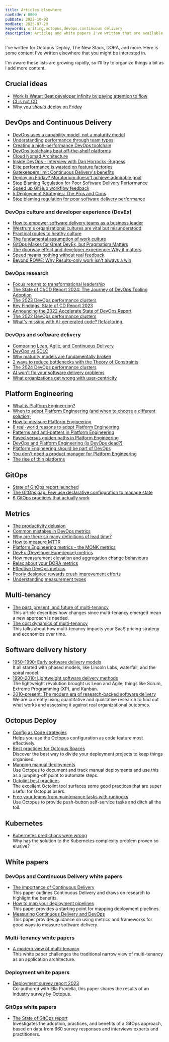 ```yaml
---
title: Articles elsewhere
navOrder: 6000
pubDate: 2022-10-02
modDate: 2025-07-29
keywords: writing,octopus,devops,continuous delivery
description: Articles and white papers I've written that are available elsewhere.
---
```


I've written for Octopus Deploy, The New Stack, DORA, and more. Here is some content I've written elsewhere that you might be interested in.

I'm aware these lists are growing rapidly, so I'll try to organize things a bit as I add more content.

## Crucial ideas

- [Work Is Water: Beat developer infinity by paying attention to flow](https://thenewstack.io/beyond-rowe-why-results-only-work-isnt-always-a-win/)
- [CI is not CD](https://thenewstack.io/ci-is-not-cd/)
- [Why you *should* deploy on Friday](https://thenewstack.io/deploy-on-friday-moratorium-doesnt-achieve-admirable-goal/)

## DevOps and Continuous Delivery

- [DevOps uses a capability model, not a maturity model](https://octopus.com/blog/devops-uses-capability-not-maturity)
- [Understanding performance through team types](https://octopus.com/blog/understanding-performance-team-types)
- [Creating a high-performance DevOps toolchain](https://octopus.com/blog/high-performance-devops-toolchains)
- [DevOps toolchains beat off-the-shelf platforms](https://thenewstack.io/devops-toolchains-beat-off-the-shelf-platforms/)
- [Cloud Nomad Architecture](https://octopus.com/blog/cloud-nomad-architectures)
- [Inside DevOps - Interview with Dan Horrocks-Burgess](https://octopus.com/blog/inside-devops-dan-horrocks-burgess)
- [Elite performance is wasted on feature factories](https://thenewstack.io/elite-performance-is-wasted-on-feature-factories/)
- [Gatekeepers limit Continuous Delivery's benefits](https://thenewstack.io/gatekeepers-limit-continuous-deliverys-benefits/)
- [Deploy on Friday? Moratorium doesn't achieve admirable goal](https://thenewstack.io/deploy-on-friday-moratorium-doesnt-achieve-admirable-goal/)
- [Stop Blaming Regulation for Poor Software Delivery Performance](https://thenewstack.io/stop-blaming-regulation-for-poor-software-delivery-performance/)
- [Speed up GitHub workflow feedback](https://thenewstack.io/speed-up-github-workflow-feedback/)
- [5 Deployment Strategies: The Pros and Cons](https://thenewstack.io/5-deployment-strategies-the-pros-and-cons/)
- [Stop blaming regulation for poor software delivery performance](https://thenewstack.io/stop-blaming-regulation-for-poor-software-delivery-performance/)

### DevOps culture and developer experience (DevEx)

- [How to empower software delivery teams as a business leader](https://dora.dev/devops-capabilities/cultural/how-to-empower-software-delivery-teams/)
- [Westrum's organizational cultures are vital but misunderstood](https://thenewstack.io/westrums-organizational-cultures-are-vital-but-misunderstood/)
- [Practical routes to heathy culture](https://octopus.com/blog/practical-routes-healthy-culture)
- [The fundamental assumption of work culture](https://www.octopus.com/blog/key-assumption-work-culture)
- [GitOps Makes for Great DevEx, but Pragmatism Matters](https://thenewstack.io/developers-want-pragmatic-gitops-and-better-cd-tools/)
- [The doorway effect and developer experience: Why it matters](https://thenewstack.io/the-doorway-effect-and-developer-experience-why-it-matters/)
- [Speed means nothing without real feedback](https://thenewstack.io/speed-means-nothing-without-real-feedback/)
- [Beyond ROWE: Why Results-only work isn't always a win](https://thenewstack.io/beyond-rowe-why-results-only-work-isnt-always-a-win/)

### DevOps research

- [Focus returns to transformational leadership](https://cd.foundation/blog/2024/11/19/transformational-leadership/)
- [The State of CI/CD Report 2024: The Journey of DevOps Tooling Adoption](https://cd.foundation/blog/2024/04/16/state-cicd-devops-tooling-adoption/)
- [The 2023 DevOps performance clusters](https://octopus.com/blog/software-delivery-performance-clusters-2023)
- [Key Findings: State of CD Report 2023](https://cd.foundation/blog/2023/05/09/key-findings-state-of-cd-report-2023/)
- [Announcing the 2022 Accelerate State of DevOps Report](https://octopus.com/blog/2022-state-of-devops-report)
- [The 2022 DevOps performance clusters](https://www.octopus.com/blog/new-devops-performance-clusters)
- [What's missing with AI-generated code? Refactoring.](https://thenewstack.io/whats-missing-with-ai-generated-code-refactoring/)

### DevOps and software delivery

- [Comparing Lean, Agile, and Continuous Delivery](https://www.octopus.com/blog/lean-agile-continuous-delivery)
- [DevOps vs SDLC](https://www.octopus.com/blog/devops-versus-sdlc)
- [Why maturity models are fundamentally broken](https://thenewstack.io/why-maturity-models-are-fundamentally-broken/)
- [2 ways to reduce bottlenecks with the Theory of Constraints](https://thenewstack.io/2-ways-to-reduce-bottlenecks-with-the-theory-of-constraints/)
- [The 2024 DevOps performance clusters](https://octopus.com/blog/2024-devops-performance-clusters)
- [AI won't fix your software delivery problems](https://thenewstack.io/ai-wont-fix-your-software-delivery-problems/)
- [What organizations get wrong with user-centricity](https://thenewstack.io/what-organizations-get-wrong-with-user-centricity/)

## Platform Engineering

- [What is Platform Engineering?](https://octopus.com/devops/platform-engineering/)
- [When to adopt Platform Engineering (and when to choose a different solution)](https://octopus.com/devops/platform-engineering/when-to-adopt-platform-engineering/)
- [How to measure Platform Engineering](https://thenewstack.io/how-to-measure-platform-engineering/)
- [8 real-world reasons to adopt Platform Engineering](https://thenewstack.io/8-real-world-reasons-to-adopt-platform-engineering/)
- [Patterns and anti-patters in Platform Engineering](https://octopus.com/devops/platform-engineering/patterns-anti-patterns/)
- [Paved versus golden paths in Platform Engineering](https://octopus.com/blog/paved-versus-golden-paths-platform-engineering)
- [DevOps and Platform Engineering (is DevOps dead?)](https://www.octopus.com/blog/devops-platform-engineering)
- [Platform Engineering should be part of DevOps](https://octopus.com/blog/platform-engineering-part-of-devops)
- [You don't need a product manager for Platform Engineering](https://thenewstack.io/is-your-product-manager-hurting-platform-engineering/)
- [The rise of thin platforms](https://builtin.com/articles/thin-platforms-future-platform-engineering)

## GitOps

- [State of GitOps report launched](https://octopus.com/blog/announcing-the-first-state-of-gitops-report)
- [The GitOps gap: Few use declarative configuration to manage state](https://thenewstack.io/gitops-gap-few-use-declarative-configuration-to-manage-state/)
- [6 GitOps practices that actually work](https://thenewstack.io/6-gitops-practices-that-actually-work/)

## Metrics

- [The productivity delusion](https://octopus.com/blog/productivity-delusion)
- [Common mistakes in DevOps metrics](https://www.octopus.com/blog/common-mistakes-devops-metrics)
- [Why are there so many definitions of lead time?](https://octopus.com/blog/definitions-of-lead-time)
- [How to measure MTTR](https://octopus.com/blog/how-to-measure-mean-time-to-resolve)
- [Platform Engineering metrics - the MONK metrics](https://octopus.com/devops/metrics/monk-metrics/)
- [DevEx (Developer Experience) metrics](https://octopus.com/devops/metrics/devex-metrics/)
- [How measurement elevation and aggregation change behaviours](https://thenewstack.io/how-measurement-elevation-and-aggregation-change-behaviors/)
- [Relax about your DORA metrics](https://thenewstack.io/relax-about-your-dora-metrics/)
- [Effective DevOps metrics](https://octopus.com/blog/effective-devops-metrics)
- [Poorly designed rewards crush improvement efforts](https://thenewstack.io/poorly-designed-rewards-crush-improvement-efforts/)
- [Understanding measurement types](https://octopus.com/blog/measuring-cd-and-devops-measurement-types)

## Multi-tenancy

- [The past, present, and future of multi-tenancy](https://thenewstack.io/the-past-present-and-future-of-multitenancy/) \
  This article describes how changes since multi-tenancy emerged mean a new approach is needed.
- [The cost dynamics of multi-tenancy](https://thenewstack.io/the-cost-dynamics-of-multitenancy/) \
  This talks about how multi-tenancy impacts your SaaS pricing strategy and economics over time.

## Software delivery history

- [1950-1990: Early software delivery models](https://octopus.com/devops/history/early-software-delivery-models/) \
  It all started with phased models, like Lincoln Labs, waterfall, and the spiral model.
- [1990-2010: Lightweight software delivery methods](https://octopus.com/devops/history/lightweight-software-delivery-methods/) \
  The lightweight revolution brought us Lean and Agile, things like Scrum, Extreme Programming (XP), and Kanban.
- [2010-present: The modern era of research-backed software delivery](https://octopus.com/devops/history/research-backed-software-delivery/) \
  We are currently using quantitative and qualitative research to find out what works and assessing it against real organizational outcomes.

## Octopus Deploy

- [Config as Code strategies](https://octopus.com/blog/config-as-code-strategies) \
  Helps you use the Octopus configuration as code feature most effectively.
- [Best practices for Octopus Spaces](https://octopus.com/blog/best-practices-spaces) \
  Discover the best way to divide your deployment projects to keep things organised.
- [Mapping manual deployments](https://octopus.com/blog/mapping-manual-deployments) \
  Use Octopus to document and track manual deployments and use this as a jumping-off point to automate steps.
- [Octolint best practices](https://octopus.com/blog/octolint-best-practices) \
  The excellent Octolint tool surfaces some good practices that are super useful for Octopus users.
- [Free your teams from maintenance tasks with runbooks](https://octopus.com/blog/reduce-maintenance-toil-with-runbooks) \
  Use Octopus to provide push-button self-service tasks and ditch all the toil.

## Kubernetes

- [Kubernetes predictions were wrong](https://thenewstack.io/kubernetes-predictions-were-wrong/) \
  Why has the solution to the Kubernetes complexity problem proven so elusive?

## White papers

### DevOps and Continuous Delivery white papers

- [The importance of Continuous Delivery](https://octopus.com/whitepapers/lv-the-importance-of-continuous-delivery) \
  This paper outlines Continuous Delivery and draws on research to highlight the benefits.
- [How to map your deployment pipelines](https://octopus.com/whitepapers/lv-how-to-map-your-deployment-pipeline) \
  This paper provides a starting point for mapping deployment pipelines.
- [Measuring Continuous Delivery and DevOps](https://octopus.com/whitepapers/lv-measuring-continuous-delivery-and-devops) \
  This paper provides guidance on using metrics and frameworks for good ways to measure software delivery.

### Multi-tenancy white papers

- [A modern view of multi-tenancy](https://octopus.com/whitepapers/modern-view-of-multi-tenancy) \
  This white paper challenges the traditional narrow view of multi-tenancy as an application architecture.

### Deployment white papers

- [Deployment survey report 2023](https://octopus.com/whitepapers/deployment-survey-report-2023) \
  Co-authored with Ella Pradella, this paper shares the results of an industry survey by Octopus.

### GitOps white papers

- [The State of GitOps report](https://octopus.com/publications/state-of-gitops-report) \
  Investigates the adoption, practices, and benefits of a GitOps approach, based on data from 660 survey responses and interviews experts and practitioners.
